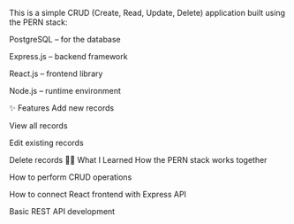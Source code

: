 This is a simple CRUD (Create, Read, Update, Delete) application built using the PERN stack:

PostgreSQL – for the database

Express.js – backend framework

React.js – frontend library

Node.js – runtime environment

✨ Features
Add new records

View all records

Edit existing records

Delete records
🙋‍♀️ What I Learned
How the PERN stack works together

How to perform CRUD operations

How to connect React frontend with Express API

Basic REST API development
